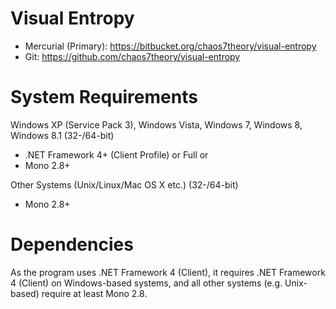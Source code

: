 Visual Entropy
==============

* Mercurial (Primary): https://bitbucket.org/chaos7theory/visual-entropy
* Git: https://github.com/chaos7theory/visual-entropy

System Requirements
===================
Windows XP (Service Pack 3), Windows Vista, Windows 7, Windows 8, Windows 8.1 (32-/64-bit)

* .NET Framework 4+ (Client Profile) or Full or
* Mono 2.8+

Other Systems (Unix/Linux/Mac OS X etc.) (32-/64-bit)

* Mono 2.8+

Dependencies
============
As the program uses .NET Framework 4 (Client), it requires .NET Framework 4 (Client) on Windows-based systems,
and all other systems (e.g. Unix-based) require at least Mono 2.8.